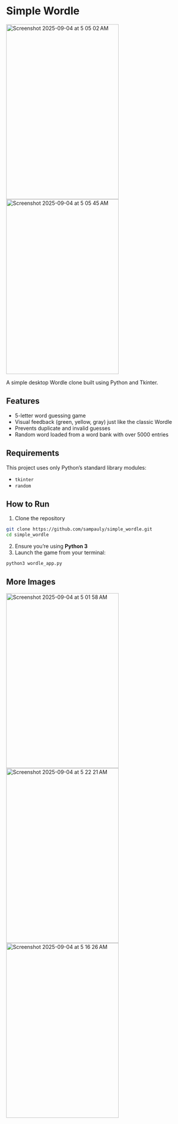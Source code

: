 # Simple Wordle 

<img width="303" height="470" alt="Screenshot 2025-09-04 at 5 05 02 AM" src="https://github.com/user-attachments/assets/9140ccb8-f026-4722-b07d-4b18196fa71e" />
<img width="303" height="470" alt="Screenshot 2025-09-04 at 5 05 45 AM" src="https://github.com/user-attachments/assets/37a4e4c8-7b00-40ca-8db6-3cade37bd481" />

A simple desktop Wordle clone built using Python and Tkinter.

## Features

- 5-letter word guessing game
- Visual feedback (green, yellow, gray) just like the classic Wordle
- Prevents duplicate and invalid guesses
- Random word loaded from a word bank with over 5000 entries

## Requirements

This project uses only Python’s standard library modules:

- `tkinter`
- `random`

## How to Run

1. Clone the repository 
```bash
git clone https://github.com/sampauly/simple_wordle.git
cd simple_wordle
```
2. Ensure you’re using **Python 3**
3. Launch the game from your terminal:
```bash
python3 wordle_app.py
```

## More Images 
<img width="303" height="470" alt="Screenshot 2025-09-04 at 5 01 58 AM" src="https://github.com/user-attachments/assets/b5672ecd-76ac-4062-9812-a7fbfb2d8ec5" /> 

<img width="303" height="470" alt="Screenshot 2025-09-04 at 5 22 21 AM" src="https://github.com/user-attachments/assets/32f864a3-a4cb-4d83-9528-7bf2070706f4" />

<img width="303" height="470" alt="Screenshot 2025-09-04 at 5 16 26 AM" src="https://github.com/user-attachments/assets/76ca46ff-9bb9-486e-b5ca-00dd9752472f" />





